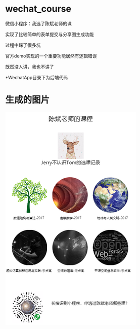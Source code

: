 # wechat_course
微信小程序：我选了陈斌老师的课

实现了比较简单的表单提交与分享图生成功能

过程中踩了很多坑

官方demo实现的一个重要功能居然有逻辑错误

既然没人讲，我也不讲了

*WechatApp目录下为后端代码

# 生成的图片

![share](https://github.com/troubadour-hell/wechat_course/blob/master/src/image/share.png?raw=true)

